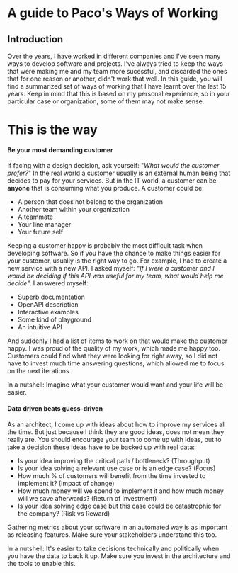 # A guide to Paco's Ways of Working

## Introduction

Over the years, I have worked in different companies and I've seen many ways to develop software and projects. I've always tried to keep the ways that were making me and my team more sucessful, and discarded the ones that for one reason or another, didn't work that well. 
In this guide, you will find a summarized set of ways of working that I have learnt over the last 15 years. Keep in mind that this is based on my personal experience, so in your particular case or organization, some of them may not make sense.

# This is the way

#### Be your most demanding customer

If facing with a design decision, ask yourself: "_What would the customer prefer?_"
In the real world a customer usually is an external human being that decides to pay for your services. But in the IT world, a customer can be **anyone** that is consuming what you produce. A customer could be:
- A person that does not belong to the organization
- Another team within your organization
- A teammate
- Your line manager
- Your future self

Keeping a customer happy is probably the most difficult task when developing software. So if you have the chance to make things easier for your customer, usually is the right way to go. For example, I had to create a new service with a new API. I asked myself: "_If I were a customer and I would be deciding if this API was useful for my team, what would help me decide_". I answered myself:
- Superb documentation
- OpenAPI description
- Interactive examples
- Some kind of playground
- An intuitive API

And suddenly I had a list of items to work on that would make the customer happy. I was proud of the quality of my work, which made me happy too. Customers could find what they were looking for right away, so I did not have to invest much time answering questions, which allowed me to focus on the next iterations.

In a nutshell: Imagine what your customer would want and your life will be easier.

#### Data driven beats guess-driven

As an architect, I come up with ideas about how to improve my services all the time. But just because I think they are good ideas, does not mean they really are. You should encourage your team to come up with ideas, but to take a decision these ideas have to be backed up with real data:

- Is your idea improving the critical path / bottleneck? (Throughput)
- Is your idea solving a relevant use case or is an edge case? (Focus)
- How much % of customers will benefit from the time invested to implement it? (Impact of change)
- How much money will we spend to implement it and how much money will we save afterwards? (Return of investment)
- Is your idea solving edge case but this case could be catastrophic for the company? (Risk vs Reward)

Gathering metrics about your software in an automated way is as important as releasing features. Make sure your stakeholders understand this too.

In a nutshell: It's easier to take decisions technically and politically when you have the data to back it up. Make sure you invest in the architecture and the tools to enable this.
